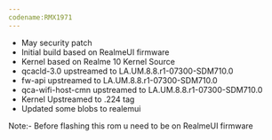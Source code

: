 ```yaml
---
codename:RMX1971
---
```



- May security patch
- Initial build based on RealmeUI firmware
- Kernel based on Realme 10 Kernel Source
- qcacld-3.0 upstreamed to LA.UM.8.8.r1-07300-SDM710.0
- fw-api upstreamed to LA.UM.8.8.r1-07300-SDM710.0
- qca-wifi-host-cmn upstreamed to LA.UM.8.8.r1-07300-SDM710.0
- Kernel Upstreamed to .224 tag
- Updated some blobs to realemui



Note:- Before flashing this rom u need to be on RealmeUI firmware
